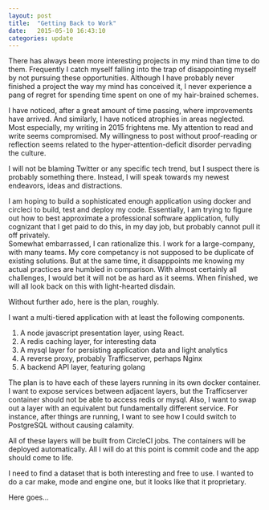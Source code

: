 ```yaml
---
layout: post
title:  "Getting Back to Work"
date:   2015-05-10 16:43:10
categories: update
---
```


There has always been more interesting projects in my mind than time to do them.  Frequently I catch myself falling into the trap of disappointing myself by not pursuing these opportunities.  Although I have probably never finished a project the way my mind has conceived it, I never experience a pang of regret for spending time spent on one of my hair-brained schemes.

I have noticed, after a great amount of time passing, where improvements have arrived.  And similarly, I have noticed atrophies in areas neglected.  Most especially, my writing in 2015 frightens me.  My attention to read and write seems compromised.  My willingness to post without proof-reading or reflection seems related to the hyper-attention-deficit disorder pervading the culture.  

I will not be blaming Twitter or any specific tech trend, but I suspect there is probably something there.  Instead, I will speak towards my newest endeavors, ideas and distractions.

I am hoping to build a sophisticated enough application using docker and circleci to build, test and deploy my code.  Essentially, I am trying to figure out how to best approximate a professional software application, fully cognizant that I get paid to do this, in my day job, but probably cannot pull it off privately.  
Somewhat embarrassed, I can rationalize this.  I work for a large-company, with many teams.  My core competancy is not supposed to be duplicate of existing solutions.  But at the same time, it disapppoints me knowing my actual practices are humbled in comparison.  With almost certainly all challenges, I would bet it will not be as hard as it seems.  When finished, we will all look back on this with light-hearted disdain.

Without further ado, here is the plan, roughly.

I want a multi-tiered application with at least the following components.
1.  A node javascript presentation layer, using React.
2.  A redis caching layer, for interesting data
3.  A mysql layer for persisting application data and light analytics
4.  A reverse proxy, probably Trafficserver, perhaps Nginx
5.  A backend API layer, featuring golang

The plan is to have each of these layers running in its own docker container.  I want to expose services between adjacent layers, but the Trafficserver container should not be able to access redis or mysql.  Also, I want to swap out a layer with an equivalent but fundamentally different service.  For instance, after things are running, I want to see how I could switch to PostgreSQL without causing calamity.

All of these layers will be built from CircleCI jobs.  The containers will be deployed automatically.  All I will do at this point is commit code and the app should come to life.

I need to find a dataset that is both interesting and free to use.  I wanted to do a car make, mode and engine one, but it looks like that it proprietary.

Here goes...
